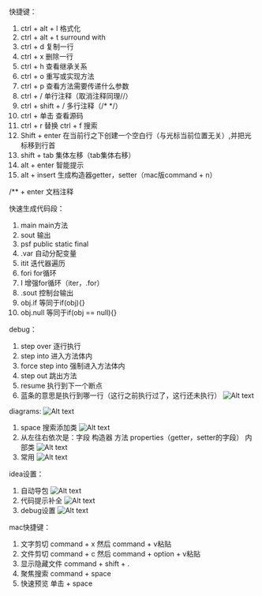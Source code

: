 快捷键：
1. ctrl + alt + l  格式化
2. ctrl + alt + t  surround with
3. ctrl + d  复制一行
4. ctrl + x  删除一行
5. ctrl + h  查看继承关系
6. ctrl + o  重写或实现方法
7. ctrl + p  查看方法需要传递什么参数
8. ctrl + /  单行注释（取消注释同理//）
9. ctrl + shift + /  多行注释（/* */）
10. ctrl + 单击  查看源码
11. ctrl + r 替换 ctrl + f 搜索
12. Shift + enter  在当前行之下创建一个空白行（与光标当前位置无关）,并把光标移到行首
13. shift + tab  集体左移（tab集体右移）
14. alt + enter  智能提示
15. alt + insert  生成构造器getter，setter（mac版command + n）

/** + enter  文档注释

快速生成代码段：
1. main  main方法
2. sout  输出
3. psf  public static final
4. .var  自动分配变量
5. itit  迭代器遍历
6. fori  for循环
7. I  增强for循环（iter，.for）
8. .sout  控制台输出
9. obj.if  等同于if(obj){}
10. obj.null  等同于if(obj == null){}

debug：
1. step over  逐行执行  
2. step into  进入方法体内  
3. force step into  强制进入方法体内  
4. step out  跳出方法  
5. resume  执行到下一个断点  
6. 蓝条的意思是执行到哪一行（这行之前执行过了，这行还未执行） ![Alt text](image/idea/image.png)

diagrams:
![Alt text](image/idea/image-1.png)
1. space  搜索添加类  ![Alt text](image/idea/image-2.png)
2. 从左往右依次是：字段 构造器 方法 properties（getter，setter的字段） 内部类  ![Alt text](image/idea/image-3.png)
3. 常用  ![Alt text](image/idea/image-4.png)

idea设置：
1. 自动导包  ![Alt text](image/idea/image-5.png)
2. 代码提示补全  ![Alt text](image/idea/image-6.png)
3. debug设置  ![Alt text](image/idea/image-7.png)

mac快捷键：
1. 文字剪切 command + x 然后 command + v粘贴
2. 文件剪切 command + c 然后 command + option + v粘贴
3. 显示隐藏文件 command + shift + .
4. 聚焦搜索 command + space
5. 快速预览 单击 + space